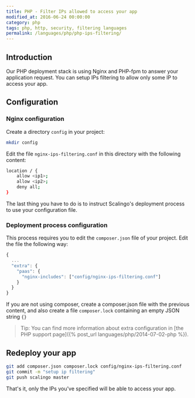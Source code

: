 ```yaml
---
title: PHP - Filter IPs allowed to access your app
modified_at: 2016-06-24 00:00:00
category: php
tags: php, http, security, filtering languages
permalink: /languages/php/php-ips-filtering/
---
```


## Introduction

Our PHP deployment stack is using Nginx and PHP-fpm to answer your application request.
You can setup IPs filtering to allow only some IP to access your app.

## Configuration

### Nginx configuration

Create a directory `config` in your project:

```bash
mkdir config
```

Edit the file `nginx-ips-filtering.conf` in this directory with the following content:

```bash
location / {
    allow <ip1>;
    allow <ip2>;
    deny all;
}
```

The last thing you have to do is to instruct Scalingo's deployment process to
use your configuration file.

### Deployment process configuration

This process requires you to edit the `composer.json` file of your project.
Edit the file the following way:

```javascript
{
  ...
  "extra": {
    "paas": {
      "nginx-includes": ["config/nginx-ips-filtering.conf"]
    }
  }
}
```

If you are not using composer, create a composer.json file with the previous content, and also create
a file `composer.lock` containing an empty JSON string `{}`

> Tip: You can find more information about extra configuration in [the PHP support page]({% post_url languages/php/2014-07-02-php %}).


## Redeploy your app

```bash
git add composer.json composer.lock config/nginx-ips-filtering.conf
git commit -m "setup ip filtering"
git push scalingo master
```

That's it, only the IPs you've specified will be able to access your app.
